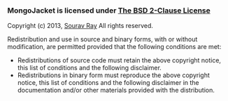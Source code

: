 ### MongoJacket is licensed under [The BSD 2-Clause License](http://opensource.org/licenses/BSD-2-Clause)


Copyright (c) 2013, [Sourav Ray](https://github.com/souravray)
All rights reserved.

Redistribution and use in source and binary forms, with or without modification, are permitted provided that the following conditions are met:

* Redistributions of source code must retain the above copyright notice, this list of conditions and the following disclaimer.
* Redistributions in binary form must reproduce the above copyright notice, this list of conditions and the following disclaimer in the documentation and/or other materials provided with the distribution.